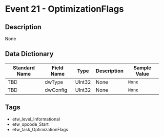 # Event 21 - OptimizationFlags

## Description
None

## Data Dictionary
|Standard Name|Field Name|Type|Description|Sample Value|
|---|---|---|---|---|
|TBD|dwType|UInt32|None|`None`|
|TBD|dwConfig|UInt32|None|`None`|

## Tags
* etw_level_Informational
* etw_opcode_Start
* etw_task_OptimizationFlags
